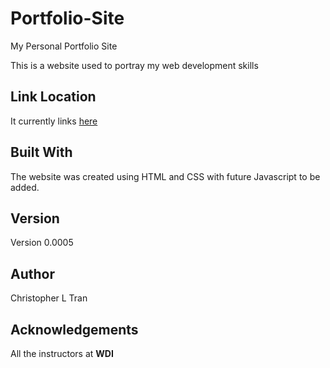 # Portfolio-Site
My Personal Portfolio Site


This is a website used to portray my web development skills

## Link Location
It currently links [here](Chris-L-Tran.github.io)

## Built With
The website was created using HTML and CSS with future Javascript to be added.

## Version
Version 0.0005

## Author
Christopher L Tran

## Acknowledgements

All the instructors at **WDI**

